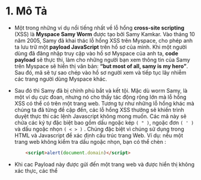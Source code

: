 # 1. Mô Tả
- Một trong những ví dụ nổi tiếng nhất về lỗ hổng **cross-site scripting** (XSS) là **Myspace Samy Worm** được tạo bởi Samy Kamkar. Vào tháng 10 năm 2005, Samy đã khai thác lỗ hổng XSS trên Myspace, cho phép anh ta lưu trữ một **payload JavaScript** trên hồ sơ của mình. Khi một người dùng đã đăng nhập truy cập vào hồ sơ Myspace của anh ta, **code payload** sẽ thực thi, làm cho những người bạn xem thông tin của Samy trên Myspace sẽ hiển thị văn bản: **“but most of all, samy is my hero”**. Sau đó, mã sẽ tự sao chép vào hồ sơ người xem và tiếp tục lây nhiễm các trang người dùng Myspace khác.
- Sau đó thì Samy đã bị chính phủ bắt và kết tội. Mặc dù worm Samy, là một ví dụ cực đoan, nhưng nó  cho thấy tác động rộng lớn mà lỗ hổng XSS có thể có trên một trang web. Tương tự như những lỗ hổng khác mà chúng ta đã từng đề cập đến, các lỗ hổng XSS thưởng sẽ khiến trình duyệt thực thi các lệnh Javascript không mong muốn. Các mã này sẽ chứa các ký tự đặc biệt bao gồm dấu ngoặc kép `( " )`, ngoặc đơn `( ' )` và dấu ngoặc nhọn `( < > )` . Chúng đặc biệt vì chúng sử dụng trong HTML và Javascript để xác định cấu trúc trang Web. Ví dụ: nếu một trang web không kiểm tra dấu ngoặc nhọn, bạn có thể chèn <script></script> :

    ```html
        <script>alert(document.domain)</script>
    ```

- Khi cac Payload này được gửi đến một trang web và được hiển thị không xác thực, các thể  <script> </ script>  khiến trình duyệt thực thi mã lệnh Javascript bên trong cặp thẻ <script>. Trong trường hợp này, payload sẽ thực thi chắc năng **alert**, tạo ra một pop-up bật lên hiển thị các thông tin tham chiếu đến các **DOM** của **document** bên trong dấu ngoặc đơn và trong trường hợp này , sẽ trả về tên miền của trang web. Nếu payload tđược thực thi trên `https://www.example.com/foo/bar`thì pop-up sẽ hiển thị`www.example.com `.
- Nếu một trang web được kiểm tra các ký tự đặc biệt như trên, chúng sẽ được hiển thị dưới dạng element của HTML. Xem mã nguồn trang web của họ ta có thể thấy họ mã hóa :  `( " )` là `&quot;` hoặc   `&#34;` ,  `( ' )` là `&apos;` hoặc `&39;` , `<` là `&lt;` hoặc `&#60;` và `> ` là  `&gt;` hoặc `&#62;` .

- Sau khi bạn đã tìm thấy lỗ hổng XSS, bạn nên xác nhận tác động của nó vì không phải tất cả các lổ hổng XSS đều giống nhau. Xác nhận tính tác động của một lổ hổng XSS có thể cải thiện tiền thưởng của bạn nếu bạn có báo cáo.
- Ví dụ: lỗ hổng XSS trên trang web không sử dụng cờ `httpOnly` trên cookie rất dễ tấn công lỗ hổng XSS. Nếu không có cờ `httpOnly`, XSS có thể đọc được giá trị cookie của bạn và nếu chúng bao gồm các cookie xác định session, thì có thể đánh cắp session của mục tiêu và truy cập vào tài khoản của người dùng. Bạn có thể alert  `document.cookie` để xác nhận điều này (để biết cookie nào được coi là nhạy cảm với một trang web yêu cầu dùng thử và lỗi trên cơ sở từng trang web). Ngay cả trong trường hợp bạn không có quyền truy cập vào các cookie nhạy cảm, bạn có thể cảnh báo `document.domain` để xác nhận xem bạn có thể truy cập thông tin người dùng nhạy cảm từ DOM hay không và thực hiện các hành động thay mặt cho mục tiêu. XSS có thể không phải là một lỗ hổng cho trang web nếu tên miền chính xác không được cảnh báo.
- Ví dụ: nếu bạn alert `document.domain` từ một <iframe> , JavaScript của bạn có thể vô hại vì nó không thể truy cập cookie, thực hiện các hành động trên tài khoản của người dùng hoặc truy cập thông tin người dùng nhạy cảm từ DOM. Điều này là do các trình duyệt thực hiện một Chính sách Same Origin Policy (SOP) là một cơ chế bảo mật.
- SOP giới hạn cách các documents (D trong DOM) được phép tương tác với các tài nguyên được tải từ nguồn gốc khác. SOP bảo vệ các trang web khỏi những trang web độc hại đang cố gắng khai thác chúng thông qua người dùng.  Ví dụ: nếu bạn truy cập `www.malicious.com` và nó đã yêu cầu GET yêu cầu tới `www.example.com/profile` trong trình duyệt của bạn, SOP sẽ ngăn `www.malicy.com` đọc response từ` www.example.com/profile`. Tuy nhiên,` www.example.com `có thể cho phép các trang web khác tương tác với `cross origin` của nó nhưng điều này thường bị giới hạn ở các websites cụ thể và broad, vì tương tác không hạn chế thường là một sai lầm.
- Nguồn gốc của trang web được xác định bởi giao thức (ví dụ: HTTP hoặc HTTPS), máy chủ lưu trữ (ví dụ: `www.example.com`) và cổng của trang web. Ngoại lệ cho quy tắc này là Internet Explorer, tổ chức để ý đến cổng này là một phần của nguồn gốc lỗ hổng. Dưới đây là một số ví dụ về `origins` và `whether` chúng có được coi là giống như `http://www.example.com` hay không.

    ![](https://images.viblo.asia/d38c6ca9-f0f1-4901-9045-bba634962301.png)
      
- Có một số tình huống trong đó URL sẽ không khớp với origin. Các trình duyệt sẽ xử lý  hai trường hợp này SOP khác nhau: `about: blank ` và `javascript :` . Hai phương án này kế thừa origin của document mở nó. Trường hợp `about: blank` là một phần của lược đồ URL được sử dụng để truy cập từ thông tin hoặc tương tác với chính trình duyệt. Lược đồ URL JavaScript được sử dụng để thực thi JavaScript. URL không cung cấp thông tin về origin của nó, vì vậy hai lược đồ được xử lý khác nhau.

- Khi bạn tìm thấy lỗ hổng XSS, sử dụng `alert(document.domain)` trong bằng chứng khái niệm của bạn là hữu ích vì nó xác nhận origin nơi XSS được thực thi, đặc biệt trong các trường hợp URL hiển thị trong trình duyệt khác với origin mà XSS thực thi chống lại. Đây chính xác là những gì xảy ra khi một trang web mở  URL`javascript:`. Nếu `www.example.com` mở URL `javascript: alert (document.domain)` , địa chỉ trình duyệt sẽ hiển thị `javascript:alert(document.domain)` nhưng  alert sẽ hiện `www.example.com` vì alert kế thừa origin của document trước.
- Mặc dù chúng tôi chỉ đưa ra một ví dụ sử dụng thẻ <script> của HTML để đạt được XSS, nhưng bạn sẽ không thể gửi các thẻ HTML khi bạn tìm thấy một  injection tiềm năng . Trong những trường hợp đó, bạn vẫn có thể gửi các dấu ngoặc đơn hoặc kép vào payload XSS. Điều này vẫn có thể có ý nghĩa tùy thuộc vào nơi  injection của bạn xảy ra. Ví dụ: giả sử, bạn nói rằng bạn có quyền truy cập vào thuộc tính mã giá trị sau:

    ```html
        <input type="text" name="username" value="hacker">
    ```
- Bằng cách injecting một dấu ngoặc kép vào thuộc tính của giá trị, bạn có thể đóng ngoặc đã tồn tại và inject một mã độc hay vào payload XSS. Bạn nên thay đổi giá trị thuộc tính thành " onfocus=alert(document.cookie) autofocus " và kết quả là :

    ```html
        <input type="text" name="username" value="hacker" onfocus=alert(document.cookie) autofocus "">
    ```
 - Thuộc tính `autofocus` là một thuộc tính của thẻ <input>, nó sẽ tự động thực hiện đoạn mã bên trong nếu `input` bị thay đổi. Tuy nhiên `autofocus` sẽ không thể thực hiện được với thẻ <input> kiểu hidden và nếu có nhiều trường sử dụng `autofocus` trong một page. Nếu payload được chạy nó sẽ hiện alert với thông báo `document.cookie`.
 - Tương tự, hãy nói bạn có quyền truy cập vào một biến trong thẻ Javascript. Nếu bạn có thể đưa các dấu ngoặc đơn vào bên trong giá trị biến, bạn có thể kết thúc biến và thực thi mã Javascript của mình.

    ```html
        <script>
            var name = 'hacker';
        </script>
    ```
    
- Ở đây, vì chúng ta kiểm soát giá trị hacker, thay đổi tên biến tành `hacker';alert(document.cookie);''` kết quả là :

    ```html
        <script>
            var name = 'hacker';alert(document.cookie);'';
        </script>
     ```
    
- Việc chèn dấu ngoặc đơn và dấu chấm phẩy sẽ đóng tên biến và vì chúng ta đang ở trong thẻ <script>,  hàm Javascript `alert(document.cookie)`mà chúng ta đưa vào sẽ được thực hiện. Chúng ta add thêm `';`  để kế thúc cuộc gọi hàm và đảm bảo Javascript về đúng mắt cú pháp vì trang web bao gồm `';` để kết thúc tên biến. Không có `';` cuối cùng sẽ có bị sai cú pháp.
- Về mặt thử nghiệm XSS, điều quan trọng cần biết là có 2 loại XSS chính: reflected và stored. **Reflected XSS** xảy ra khi payload XSS được phân phối và thực thi thông qua một yêu cầu HTTP duy nhất và không được lưu trữ ở bất kỳ đâu trên trang web. Vì nó không được lưu trữ, nên nó không thể thực hiện payload mà không gửi yêu cầu HTTP khác với payload. Tuy nhiên, các trình duyệt (Chrome, Internet Explorer, Edge và Safari) đã cố gắng ngăn chặn loại lỗ hổng này bằng cách đưa ra trình kiểm tra XSS. Điều này được xây dựng trong các trình duyệt nhằm bảo vệ người dùng khỏi các liên kết độc hại thực thi Javascript. Khi điều này xảy ra, trình duyệt thường sẽ hiển thị một thông báo cho biết trang bị chặn để bảo vệ người dùng.
- Bất chấp những nỗ lực tốt nhất của các nhà phát triển trình duyệt, việc kiểm tra XSS thường bị bỏ qua vì những cách phức tạp để Javascript có thể được thực thi trên một trang web. Vig những lần bỏ qua này thường xuyên thay đổi, chúng nằm ngoài phạm vi của cuốn sách này, nhưng hai tài liệu tuyệt vời là https://blog.innerht.ml/the-misunderstood-x-xss-protection/ và https://github.com/masatokinugawa/filterbypass/wiki/Browser’s-XSS-Filter-Bypass-Cheat-Sheet
- Ngược lại thì **Stored XSS** xảy ra khi một trang web lưu một payload độc hại và không được kiểm tra kỹ lưỡng. Khi tìm kiến stored XSS, điều quan trọng cần lưu ý là các trang web có thể hiển thị payload được nhập vào ở nhiều vị trí khác nhau. Payload có thể không thực thi ngay sau khi Submit nhưng có thể thực thi khi ai đó truy cập đến trang có hiển thị nó. Ví dụ : nếu bạn tạo một profile trên một trang web có payload XSS là tên của bạn, XSS có thể không thực thi khi ai đó vào xem hồ sơ của bạn nhưng có thể nó sẽ thực thi khi ai đó tìm kiems tên bạn hoặc gửi tin nhắn cho bạn.
- XSS cũng có thể chia làm 3 loại nhỉ: DOM Based, Blind và Self. DOM Based là kết quả việc chiếm đoạt một trang web có sử dụng Javascript để thực thi mã độc hại và có thể Stored or Reflected. Ví dụ: nếu một trang web đã sử dụng HTML để thay thế nội dung của một trang web bằng giá trị từ URL mà không kiểm tra đầu vào độc hại, có thể thực thi XSS:

    ```html
        <html>
            <body>
                <h1>Hi <span id="name"></span></h1>
                <script>
                    document.getElementById('name').innerHTML=location.hash.split('#')[1]
                </script>
            </body>
        </html>
    ```
    
- Trong trang web ví dụ này, thẻ `script`đang gọi đối tượng hàm `getElementById` của document, đây là một hàm tìm kiếm đối tượng HTML bằng  **ID "name"**. Nó sẽ trả về một ánh xạ đến phần tử `<span>` trong thẻ `<h1>`. Tiếp theo là sửa đổi text bên trong thẻ `<span id="name"> </span>` bằng phương thức innerHTML. Script thiết lập text bên trong thẻ `span></span>` với giá trị từ `ocation.hash`, hoặc bất cứ điều gì sau dấu `#` trong URL (location là API trình duyệt khác, tương tự như DOM và nó cấp quyền truy cập vào thông tin về URL hiện tại).
- Nếu trang này có thể truy cập được tại `www.example.com/hi`, truy cập `www.example.com/hi#Peter` sẽ dẫn đến việc trang HTML tự động được cập nhật thành `<h1>HI Peter</h1>`. Tuy nhiên, vì trang này được kiểm tra giá trị `#` trong URL trước khi truy cập phần tử span, nếu người dùng truy cập `www.example.com/h1#<img src=x onerror=alert(document.domain)>`, thông báo alert Javascript sẽ bật lên với nội dụng ` www.example.com` (giả sử không có hình ảnh x nào được trả về trình duyệt). Kết quả HTML từ trang sẽ như thế này:

    ```html
        <html>
            <body>
                <h1>Hi <span id="name"><img src=x onerror=alert(document.domain)></span></h1>
                <script>
                    document.getElementById('name').innerHTML=location.hash.split(‘#’)[1]
                </script>
            </body>
        </html>
    ```
    
- **Blind XSS** là một loại của stored XSS trong đó payload XSS được hiển thị bởi một người dùng khác trong một vị trí của trang web mà một hacker thường có thể truy cập. Ví dụ: điều này có thể xảy ra nếu bạn có thể chèn thêm XSS vào họ và tên của mình khi tạo hồ sơ cá nhân trên một trang web. Những giá trị đó có thể không nhìn thấy khi người dùng thường xuyên xem hồ sơ của bạn nhưng khi người quản trị truy cập trang quản trị để liệt kê tất cả người dùng mới trên trang web, các ký tự nếu không được kiểm tra kỹ lưỡng có thể bị chèn XSS vào và khai thác. Công cụ XSSHunter (https://xsshunter.com/) của Matt Bryant rất tuyệt vời để phát hiện những thứ này. Các payload thực thi javascript được thiết kết bởi Matt sẽ tải một lệnh từ xa được thiết kế để đọc các DOM, thông tin trình duyệt, cookie và các thông tin khác mà nó sẽ gửi lại vào tài khoản XSSHunter của bạn khi tập lệnh được thực thi.
- Các lỗ hổng **Self XSS** có thể được lưu trữ hoặc có thể không được lưu trữ nhưng thường chỉ ảnh hưởng đến người dùng khi nhập vào payload, do đó nó được đặt là `"self"`. Ví dụ: điều này có thể xảy ra khi XSS được gửi qua request POST, nhưng request được CSRF bảo vệ vì vậy chỉ chính hắn mới có thể gửi payload XSS. Vì kẻ tấn công chỉ có thể tự tấn công, nên loại XSS này thường được coi là mức nghiêm trọng thấp hơn và không được trả tiền bởi nó không nằm trong danh sách được thưởng. Nếu bạn tìm thấy loại XSS này, tốt nhất bạn nên lưu ý về nó và tìm cơ hội kết hợp nó với lỗ hổng khác để tấn công, chẳng hạn như `login/logout` CSRF. Trong kiểu tấn công này, mục tiêu được đăng xuất khỏi tài khoản của họ và đăng nhập vào tài khoản kẻ tấn công bằng mã Javascript độc hại. Cuộc tấn công này thường yêu cầu khả năng đăng nhập lại vào tài khoản mục tiêu thông qua mã độc Javascript.
- Tác động của XSS phụ thuộc vào nhiều yếu tố khác nhau, bao gồm cả việc ` stored ` hoặc ` reflected`, liệu cookie có thể truy cập được không, nơi payload được thực thi, v.v. Mặc dù có những tác động tiềm ẩn, việc sửa các lổ hổng XSS thường dễ dàng và chỉ yêu cầu các nhà phát triển phần mềm kiểm tra kỹ lưỡng dữ liệu đầu vào của người dùng.

    
# 2.Ví Dụ
###     2.1. Shopify Wholesale
- Difficulty: Low
- Url: wholesale.shopify.com
- Report Link: https://hackerone.com/reports/106293 5
- Date Reported: December 21, 2015
- Bounty Paid: $500
- Description:
+ Website Shopify’s wholesale là một trang web đơn giản với các chức năng nhập tên sản phẩm và click `"Find Products"`. Đây là hình ảnh chụp

![](https://images.viblo.asia/c9e2f8bf-d904-4931-adef-4027dc210e7a.png)
    
- Lỗ hổng XSS ở đây là lỗ hổng cơ bản nhất bạn có thế tìm thấy - nhập text vào ô `search` không được kiểm tra vì vậy bất kỳ mã Javascript nào được nhập đều được thực thi. Tại đây thử với : `test';alert('XSS');'`
- Lý do công vieeucj nầy là Shopify lấy đầu vào từ người dùng, thực hiện truy vấn tìm kiếm và khi không có kết quả nào được trả về, Shopify sẽ in một thông báo nói rằng không tìm thấy sản phầm nào có tên như đoạn mã Javascript đã nhập và trình duyệt sẽ thực thi, kết quả là trang đã bị khai thác XSS.

### 2.2. Shopify Giftcard Cart
- Difficulty: Low
- Url: hardware.shopify.com/cart
- Report Link: https://hackerone.com/reports/95089 7
- Report Date: October 21, 2015
- Bounty Paid: $500
- Description:
- Shopify Giftcard Cart cho phep người dùng thiết kế thẻ quà tặng của riêng họ với một biểu mẫu HTML bao gồm input upload file, một số ô để nhập text cho phần chi tiết,v.v... Tại đây, một ảnh chụp màn hình : 

![](https://images.viblo.asia/a42ce8f4-c922-4deb-8d9e-92d0003dc784.png)
    
- Lỗ hổng XSS ở đây xảy ra khi Javascript được nhập vào trường tên hình ảnh trên `form`. Một tác vụ khá dễ dàng khi được thực hiện với proxy HTML gửi request. Vì vậy form sẽ bao gồm:

    ```html
        Content-Disposition: form-data; name="properties[Artwork file]"
    ```
- Sẽ bị chặn và đổi thành :

    ```html
        Content-Disposition: form-data; name="properties[Artwork file<img src='test' onmouse\over='alert(2)'>]";
    ```

### 2.3. Shopify Currency Formatting
 - Difficulty: Low
- Url: SITE.myshopify.com/admin/settings/generalt
- Report Link: https://hackerone.com/reports/104359 9
- Report Date: December 9, 2015
- Bounty Paid: $1,000
- Description:
 - Trong phần cài đặt của Shopify’s store bao gồm khả năng thay đổi định dạng tiền tệ. Vào ngày 9 tháng 12 đã có báo cáo rằng các value của các input đầu vào có thể chưa được kiểm tra đúng các khi thiết lập các trang truyền thông xã hội.
 - Nói cách khác, người dùng độc hại có thể thiết lập một cửa hàng và thay đổi cài đặt tiền tệ cho cửa hàng như sau:
 
    ![](https://images.viblo.asia/6db31bf5-0ef8-47b7-8322-0dccbdc4ab7f.png)
    
- Sau đó, người dùng có thể kích hoạt các kênh bán hàng truyền thông xã hội, trong trường hợp báo cáo Facebook, Twitter và khi người dùng nhấp vào tab kênh bán hàng đó. Javascript đã được thực thi đến lỗ hổng XSS.

### 2.4. Yahoo Mail Stored XSS
- Difficulty: Low
- Url: Yahoo Mail
- Report Link: Klikki.fi 10
- Date Reported: December 26, 2015
- Bounty Paid: $10,000
- Description:
- Yahoo mail editor cho phép người dùng chỉnh sửa mọi người nhúng ảnh vào email thông qua thẻ IMG của HTML. Lỗ hổng này phát sinh khi thẻ IMG HTML không đúng định dạng hoặc không hợp lệ.
- Hầu hết các thể HTML chấp nhận các thuộc tính, thông tin bổ sung về HTML. Ví dụ: thẻ IMG lấy thuộc tính `src`trỏ đến địa chỉ của hình ảnh để hiển thị. Hơn nữa, một số thuộc tính được gọi là thuộc tính boolean nếu chúng được bao gồm, chúng  đại diện cho một giá trị thực trong HTML và khi chúng bị bỏ qua chúng đại diện cho một false value.
- Liên quan đến lỗ hổng này , Jouko Pynnonen nhận thấy rằng nếu anh ta thêm các thuộc tính boolean vào các thẻ HTML có giá trị, Yahoo Mail sẽ xóa giá trị nhưng để lại các dấu bằng . Dưới đây là ví dụ:

    ```html
        <INPUT TYPE="checkbox" CHECKED="hello" NAME="check box">
    ```
-  Ở đây, thẻ đầu vào có thể bao gồm `checked` biểu thì là ô input đó được chọn hay không. Theo phân tích mô tả ở trên, điều này sẽ trở thành:

    ```html
         <INPUT TYPE="checkbox" CHECKED= NAME="check box">
    ```
- Lưu ý rằng HTML sẽ chuyển từ trạng thái được chọn sang không được chọn nhưng vẫn bao gồm cả dấu bằng.
- Phải thừa nhận rằng điều này có vẻ vô hại nhưng theo thông số kỹ thuật của HTML, các trình duyệt đọc điều này là `CHECKED` có giá trị `NAME=` kiểm tra và thẻ đầu vào có hộp thuộc tính thứ 3 không có giá trị. Điều này là do HTML cho phép không hoặc nhiều ký tự khoảng trắng xung quanh dấu bằng, trong một giá trị thuộc tính không được trích dẫn.
- Để khai thác điều này Jouko đã gửi thẻ IMG sau :
    ```html
         <img ismap='xxx' itemtype='yyy style=width:100%;height:100%;position:fixed;left:0px;\ top:0px; onmouseover=alert(/XSS/)//'>
    ```
- Bộ lọc Yahoo Mail sẽ biến thành:
    ```html
        <img ismap=itemtype=yyy style=width:100%;height:100%;position:fixed;left:0px;top:0px\; onmouseover=alert(/XSS/)//>
    ```
- Do đó trình duyệt sẽ hiển thị thẻ IMG chiếm toàn bộ cửa sổ trình duyệt và khi chuột di qa hình ảnh mã Javascript sẽ được thực thi.

### 2.5. Google Image Search
- Difficulty: Medium
- Url: images.google.com
- Report Link: Zombie Help 11
- Date Reported: September 12, 2015
- Bounty Paid: Undisclosed
- Description:
- Vào tháng 9 năm 2015, Mahmoud Jamal đã sử dụng Google Images để tìm kiếm ảnh hồ sơ HackerOne của mình. Tring khi trình duyệt, anh nhận thấy một điều thú bị trong URL hình ảnh từ Google:
    ```html
             http://www.google.com/imgres?imgurl=https://lh3.googleuser.com/...
    ```
- Lưu ý tham chiếu đến `imgurl`trong URL thực tế. Khi di chuột qua hình thu nhỏ, Mahmoud nhận thấy rằng thuộc tính tag href có cùng một URL. Do đó anh ta thử thay đổi tham số thàng `javascript:alert(1)` và nhận thấy rằng anchor thẻ href cũng thay đổi tương tự.
- Vui mừng tại thời điểm này, anh ta nhấp vào liên kết nhưng không có Javascript nào được thực thi vì URL Google đã được thay đổi thành một cái gì đó khác. Hóa ra Google đã thay đổi giá trị URL khi nút chuột được nhấp qua thông qua cuộc gọi onmousedown của javascript.
- Suy nghĩ về điều này, Mahmoud quyết định thử bàn phím của mình và lướt qua trang. Khi anh ta đến nút Xem hình ảnh, Javascript đã được kích hoạt dẫn đến lỗ hổng XSS. Đây là hình ảnh:

![](https://images.viblo.asia/8cb6290c-6ff4-4322-b131-7c3a80d2c578.png)
             
### 2.6. Google Tagmanager Stored XSS
- Difficulty: Medium
- Url: tagmanager.google.com
- Report Link: https://blog.it-securityguard.com/bugbounty-the-5000-google-xss 12
- Date Reported: October 31, 2014
- Bounty Paid: $5000
- Description:
- Vào tháng 10 năm 2014 Patrik Fehrehbach đã tìm thấy lỗ hổng XSS được lưu trữ trên Google. Phần thú vị là cách anh quản lý để có được payload vượt qua Google.
- Google Tagmanager là một công cụ SEO giúp các nhà tiếp thị dễ dàng thêm và cập nhật thẻ trang web - bao gồm conversion tracking, site analytics, remarketing,  và nhiều hơn. Để làm điều này nó có một số `From` web để người dùng tương tác. Kết quả là Patrik bắt đầu tìm ra bằng cách nhập payload XSS vào các trường `form` có sẵn trông giống như `#”><imgsrc=/ onerror=alert(3)>`. Nếu được chấp nhận, điều này sẽ đóng `>` HTML hiện có và sau đó thử tải một hình ảnh không tồn tại để thực thi Javascript, alert(3).
- Tuy nhiên, điều này đã không hoạt động. Google đã kiểm tra đúng cách đầu vào. Nhưng, Patrik nhận thấy giải pháp thay thế - Google cung cấp khả năng tải lên tệp JSON bằng nhiều thẻ. Vì vậy anh đã làm như thế này:

    ```html
             "data": {
                    "name": "#"><img src=/ onerror=alert(3)>",
                    "type": "AUTO_EVENT_VAR",
                    "autoEventVarMacro": {
                    "varType": "HISTORY_NEW_URL_FRAGMENT"
                }
            }
    ```
- Tại đây bạn sẽ nhận thấy tên của thẻ là payload XSS của mình. Hóa ra Google đã không kiểm tra đầu vào từ các tệp được tải lên và payload được thực thi.

# 3. Tổng kết
- Các lỗ hổng XSS đại diện cho rủi ro thực sự đối với các nhà phát triển trang web và vẫn còn phổ biến trên các trang web, thường là trong tầm nhìn rõ ràng. Bằng cách chỉ cần gửi callback đến phương thức `alert()` của Javascript, alert(‘test’), bạn có thể kiểm tra xem trường nhập liệu có dễ bị tấn công hay không. Ngoài ra, bạn có thể kết hợp điều này với HTML Injection và gửi các ký tự được mã hóa ASCII để xem văn bản có được rendered và interpreted hay không.
- Khi tìm kiếm lỗ hổng XSS, đây là một số điều cần nhớ:
    + Các lỗ hổng XSS không cần phải phức tạp. Điều quan trọng là phải xem xét nơi một trang web hiển thị đầu vào của bạn và cụ thể là trong bối cảnh nào, cho dù đó là HTML HTML hay JavaScript.
    + Payload XSS có thể không được thực thi ngay sau khi được gửi. Nó rất quan trọng để tìm kiếm tất cả các địa điểm mà đầu vào của bạn có thể được hiển thị và xác nhận xem payload có được kiểm tra đúng cách hay không. Trang web http://html5sec.org, được các chuyên gia kiểm tra thâm nhập tại Cure53, là tài liệu tham khảo tuyệt vời cho payload XSS bị phá vỡ bởi vectơ tấn công.
    + Bất cứ khi nào một trang web kiểm tra đầu vào thông qua sửa đổi, chẳng hạn như bằng cách xóa các ký tự, thuộc tính, v.v., bạn nên kiểm tra chức năng kiểm tra này. Ví dụ: bạn có thể làm điều này bằng cách gửi các giá trị không mong muốn, chẳng hạn như các thuộc tính boolean với các giá trị.
    + Hãy cảnh giác với các tham số URL mà bạn kiểm soát được reflected trên trang vì chúng có thể cho phép bạn tìm một khai thác XSS có thể bỏ qua mã hóa. Ví dụ: nếu bạn có quyền kiểm soát giá trị href trong thẻ anchor , bạn thậm chí có thể không cần sử dụng các ký tự đặc biệt để dẫn đến lỗ hổng XSS.
    + Donith cho rằng một trang web không dễ bị tấn công chỉ vì cổ, thương hiệu, chức năng, v.v. Ngay cả các trang web nổi tiếng nhất cũng có thể có lỗi chưa được phát hiện.
    + Hãy chú ý đến các cơ hội trong đó các trang web đang kiểm tra đầu vào trên ứng dụng thay vì khi kết xuất đầu vào. Khi một phương thức đệ trình mới được thêm vào trang web và trang web được đang kiểm tra đầu vào, điều này sẽ tạo cơ hội cho các lỗi nhà phát triển tiềm năng và các lỗi tiềm ẩn.
    + Hãy kiên trì khi bạn thấy hành vi kỳ lạ từ một trang web kiểm tra đầu vào của người dùng và đào sâu vào mã trang web để xem cách hoạt động của kiểm tra. Bạn có thể cần học một số JavaScript để làm điều này, nhưng hiểu được mã nguồn của trang web trong thời gian dài sẽ có giá trị.